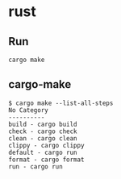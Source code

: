 # rust

## Run

```shellscript
cargo make
```

## cargo-make

```
$ cargo make --list-all-steps
No Category
----------
build - cargo build
check - cargo check
clean - cargo clean
clippy - cargo clippy
default - cargo run
format - cargo format
run - cargo run
```
